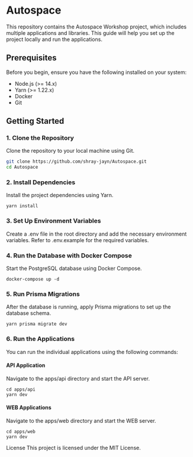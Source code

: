 # Autospace

This repository contains the Autospace Workshop project, which includes multiple applications and libraries. This guide will help you set up the project locally and run the applications.

## Prerequisites

Before you begin, ensure you have the following installed on your system:

- Node.js (>= 14.x)
- Yarn (>= 1.22.x)
- Docker
- Git

## Getting Started

### 1. Clone the Repository

Clone the repository to your local machine using Git.

```bash
git clone https://github.com/shray-jayn/Autospace.git
cd Autospace
```

### 2. Install Dependencies

Install the project dependencies using Yarn.

```
yarn install
```

### 3. Set Up Environment Variables

Create a .env file in the root directory and add the necessary environment variables. Refer to .env.example for the required variables.

### 4. Run the Database with Docker Compose

Start the PostgreSQL database using Docker Compose.

```
docker-compose up -d
```

### 5. Run Prisma Migrations

After the database is running, apply Prisma migrations to set up the database schema.

```
yarn prisma migrate dev
```

### 6. Run the Applications

You can run the individual applications using the following commands:

#### API Application

Navigate to the apps/api directory and start the API server.

```
cd apps/api
yarn dev
```

#### WEB Applications

Navigate to the apps/web directory and start the WEB server.

```
cd apps/web
yarn dev
```

License
This project is licensed under the MIT License.